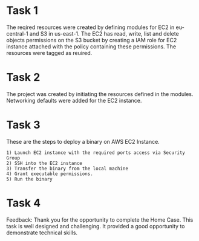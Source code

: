 # Task 1

The reqired resources were created by defining modules for EC2 in eu-central-1 and S3 in us-east-1. The EC2 has read, write, list and delete objects permissions on the S3 bucket by creating a IAM role for EC2 instance attached with the policy containing these permissions. The resources were tagged as reuired.

# Task 2

The project was created by initiating the resources defined in the modules. Networking defaults were added for the EC2 instance.

# Task 3

These are the steps to deploy a binary on AWS EC2 Instance.

    1) Launch EC2 instance with the required ports access via Security Group
    2) SSH into the EC2 instance
    3) Transfer the binary from the local machine
    4) Grant executable permissions.
    5) Run the binary

# Task 4
Feedback:
Thank you for the opportunity to complete the Home Case. This task is well designed and challenging. It provided a good opportunity to demonstrate technical skills. 